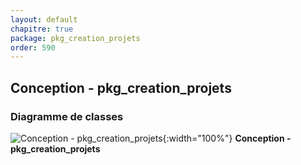 ```yaml
---
layout: default
chapitre: true
package: pkg_creation_projets
order: 590
---
```


## Conception - pkg_creation_projets

### Diagramme de classes 

![Conception - pkg_creation_projets ](/soli-lms/diagrammes/pkg_creation_projets/classes_pkg_creation_projets.svg){:width="100%"}
**Conception - pkg_creation_projets**